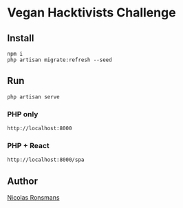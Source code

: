 # Vegan Hacktivists Challenge

## Install

```
npm i
php artisan migrate:refresh --seed
```

## Run

```
php artisan serve
```

### PHP only

```
http://localhost:8000
```

### PHP + React

```
http://localhost:8000/spa
```

## Author

[Nicolas Ronsmans](https://github.com/NicolasRonsmans)
